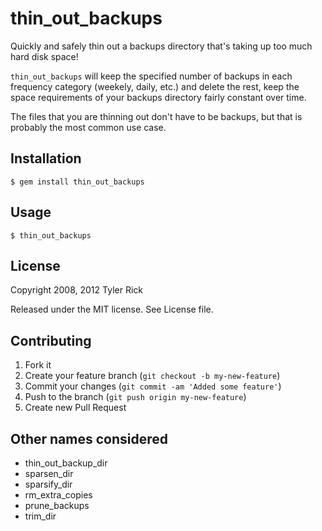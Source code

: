 # thin_out_backups

Quickly and safely thin out a backups directory that's taking up too much hard disk space!

`thin_out_backups` will keep the specified number of backups in each frequency category (weekely,
daily, etc.) and delete the rest, keep the space requirements of your backups directory fairly
constant over time. 

The files that you are thinning out don't have to be backups, but that is probably the most common
use case.

## Installation

    $ gem install thin_out_backups

## Usage

    $ thin_out_backups



## License

Copyright 2008, 2012 Tyler Rick

Released under the MIT license. See License file.

## Contributing

1. Fork it
2. Create your feature branch (`git checkout -b my-new-feature`)
3. Commit your changes (`git commit -am 'Added some feature'`)
4. Push to the branch (`git push origin my-new-feature`)
5. Create new Pull Request

## Other names considered

* thin_out_backup_dir
* sparsen_dir
* sparsify_dir
* rm_extra_copies
* prune_backups
* trim_dir
